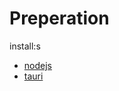 # Preperation

install:s
- [nodejs](https://nodejs.org/en/download)
- [tauri](https://v2.tauri.app/start/prerequisites/)
